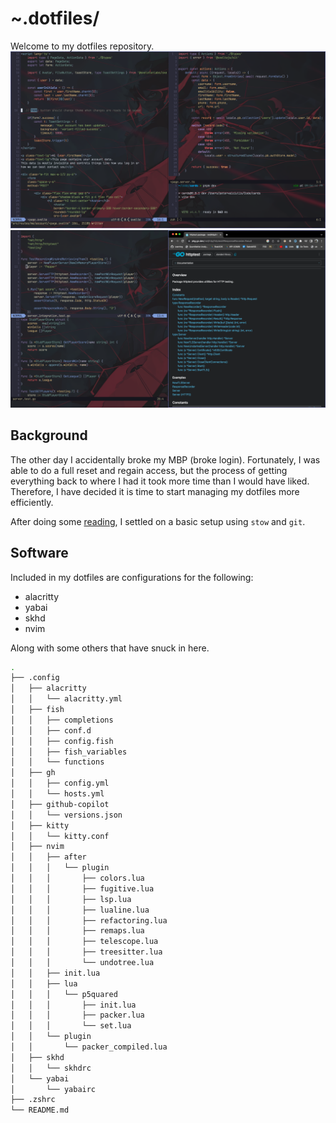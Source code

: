 # ~.dotfiles/
Welcome to my dotfiles repository.
![Neovim Image](misc/Neovim.png)
![Yabai Image](misc/Yabai.png)

## Background
The other day I accidentally broke my MBP (broke login).
Fortunately, I was able to do a full reset and regain access,
but the process of getting everything back to where I had it took more time than I would have liked.
Therefore, I have decided it is time to start managing my dotfiles more efficiently.

After doing some [reading](https://alexpearce.me/2016/02/managing-dotfiles-with-stow/),
I settled on a basic setup using `stow` and `git`.

## Software
Included in my dotfiles are configurations for the following:
* alacritty
* yabai
* skhd
* nvim

Along with some others that have snuck in here.

``` bash
.
├── .config
│   ├── alacritty
│   │   └── alacritty.yml
│   ├── fish
│   │   ├── completions
│   │   ├── conf.d
│   │   ├── config.fish
│   │   ├── fish_variables
│   │   └── functions
│   ├── gh
│   │   ├── config.yml
│   │   └── hosts.yml
│   ├── github-copilot
│   │   └── versions.json
│   ├── kitty
│   │   └── kitty.conf
│   ├── nvim
│   │   ├── after
│   │   │   └── plugin
│   │   │       ├── colors.lua
│   │   │       ├── fugitive.lua
│   │   │       ├── lsp.lua
│   │   │       ├── lualine.lua
│   │   │       ├── refactoring.lua
│   │   │       ├── remaps.lua
│   │   │       ├── telescope.lua
│   │   │       ├── treesitter.lua
│   │   │       └── undotree.lua
│   │   ├── init.lua
│   │   ├── lua
│   │   │   └── p5quared
│   │   │       ├── init.lua
│   │   │       ├── packer.lua
│   │   │       └── set.lua
│   │   └── plugin
│   │       └── packer_compiled.lua
│   ├── skhd
│   │   └── skhdrc
│   └── yabai
│       └── yabairc
├── .zshrc
└── README.md
```
